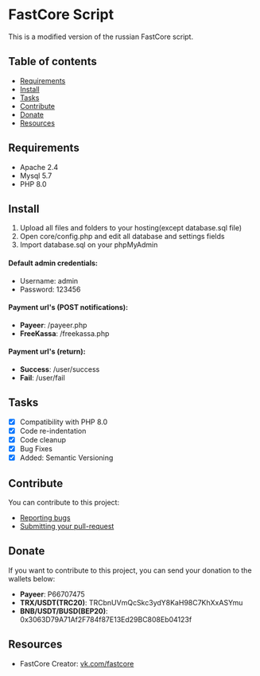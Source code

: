 # FastCore Script
This is a modified version of the russian FastCore script.

## Table of contents
* [Requirements](#requirements)
* [Install](#install)
* [Tasks](#tasks)
* [Contribute](#contribute)
* [Donate](#donate)
* [Resources](#resources)


## Requirements
* Apache 2.4
* Mysql 5.7
* PHP 8.0

## Install
1. Upload all files and folders to your hosting(except database.sql file)
2. Open core/config.php and edit all database and settings fields
3. Import database.sql on your phpMyAdmin

#### Default admin credentials:
 - Username: admin
 - Password: 123456

#### Payment url's (POST notifications):
- **Payeer**: /payeer.php
- **FreeKassa**: /freekassa.php

#### Payment url's (return):
- **Success**: /user/success
- **Fail**: /user/fail

## Tasks
-[x] Compatibility with PHP 8.0
-[x] Code re-indentation
-[x] Code cleanup
-[x] Bug Fixes
-[x] Added: Semantic Versioning

## Contribute
You can contribute to this project:

- [Reporting bugs](https://github.com/rubensrocha/fastcore/issues)
- [Submitting your pull-request](https://github.com/rubensrocha/fastcore/pulls)

## Donate
If you want to contribute to this project, you can send your donation to the wallets below:

 - **Payeer**: P66707475
 - **TRX/USDT(TRC20)**: TRCbnUVmQcSkc3ydY8KaH98C7KhXxASYmu
 - **BNB/USDT/BUSD(BEP20)**: 0x3063D79A71Af2F784f87E13Ed29BC808Eb04123f

## Resources

- FastCore Creator: [vk.com/fastcore](https://vk.com/fastcore)